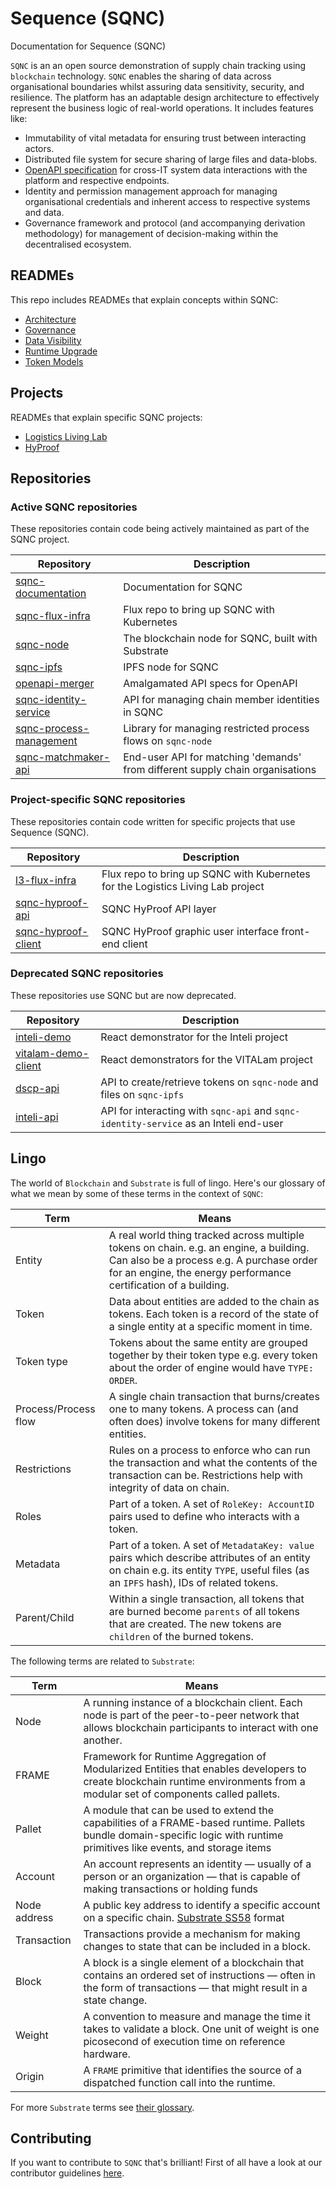 # **Sequence (SQNC)**

Documentation for Sequence (SQNC)

`SQNC` is an an open source demonstration of supply chain tracking using `blockchain` technology. `SQNC` enables the sharing of data across organisational boundaries whilst assuring data sensitivity, security, and resilience. The platform has an adaptable design architecture to effectively represent the business logic of real-world operations. It includes features like:

- Immutability of vital metadata for ensuring trust between interacting actors.
- Distributed file system for secure sharing of large files and data-blobs.
- [OpenAPI specification](https://swagger.io/docs/specification/about/) for cross-IT system data interactions with the platform and respective endpoints.
- Identity and permission management approach for managing organisational credentials and inherent access to respective systems and data.
- Governance framework and protocol (and accompanying derivation methodology) for management of decision-making within the decentralised ecosystem.

## READMEs

This repo includes READMEs that explain concepts within SQNC:

- [Architecture](./docs/architecture.md)
- [Governance](./docs/governance.md)
- [Data Visibility](./docs/dataVisibility.md)
- [Runtime Upgrade](./docs/runtimeUpgrade.md)
- [Token Models](./docs/tokenModels/index.md)

## Projects

READMEs that explain specific SQNC projects:

- [Logistics Living Lab](./docs/l3/index.md)
- [HyProof](./docs/hyproof/index.md)

## Repositories

### Active SQNC repositories

These repositories contain code being actively maintained as part of the SQNC project.

| Repository                                                                         | Description                                                                   |
| ---------------------------------------------------------------------------------- | ----------------------------------------------------------------------------- |
| [sqnc-documentation](https://github.com/digicatapult/sqnc-documentation)           | Documentation for SQNC                                                        |
| [sqnc-flux-infra](https://github.com/digicatapult/sqnc-flux-infra)                 | Flux repo to bring up SQNC with Kubernetes                                    |
| [sqnc-node](https://github.com/digicatapult/sqnc-node)                             | The blockchain node for SQNC, built with Substrate                            |
| [sqnc-ipfs](https://github.com/digicatapult/sqnc-ipfs)                             | IPFS node for SQNC                                                            |
| [openapi-merger](https://github.com/digicatapult/openapi-merger)                   | Amalgamated API specs for OpenAPI                                             |
| [sqnc-identity-service](https://github.com/digicatapult/sqnc-identity-service)     | API for managing chain member identities in SQNC                              |
| [sqnc-process-management](https://github.com/digicatapult/sqnc-process-management) | Library for managing restricted process flows on `sqnc-node`                  |
| [sqnc-matchmaker-api](https://github.com/digicatapult/sqnc-matchmaker-api)         | End-user API for matching 'demands' from different supply chain organisations |

### Project-specific SQNC repositories

These repositories contain code written for specific projects that use Sequence (SQNC).

| Repository                                                                 | Description                                                                     |
| -------------------------------------------------------------------------- | ------------------------------------------------------------------------------- |
| [l3-flux-infra](https://github.com/digicatapult/l3-flux-infra)             | Flux repo to bring up SQNC with Kubernetes for the Logistics Living Lab project |
| [sqnc-hyproof-api](https://github.com/digicatapult/sqnc-hyproof-api)       | SQNC HyProof API layer                                                          |
| [sqnc-hyproof-client](https://github.com/digicatapult/sqnc-hyproof-client) | SQNC HyProof graphic user interface front-end client                            |

### Deprecated SQNC repositories

These repositories use SQNC but are now deprecated.

| Repository                                                                 | Description                                                                           |
| -------------------------------------------------------------------------- | ------------------------------------------------------------------------------------- |
| [inteli-demo](https://github.com/digicatapult/inteli-demo)                 | React demonstrator for the Inteli project                                             |
| [vitalam-demo-client](https://github.com/digicatapult/vitalam-demo-client) | React demonstrators for the VITALam project                                           |
| [dscp-api](https://github.com/digicatapult/dscp-api)                       | API to create/retrieve tokens on `sqnc-node` and files on `sqnc-ipfs`                 |
| [inteli-api](https://github.com/digicatapult/inteli-api)                   | API for interacting with `sqnc-api` and `sqnc-identity-service` as an Inteli end-user |

## Lingo

The world of `Blockchain` and `Substrate` is full of lingo. Here's our glossary of what we mean by some of these terms in the context of `SQNC`:

| Term                 | Means                                                                                                                                                                                                  |
| -------------------- | ------------------------------------------------------------------------------------------------------------------------------------------------------------------------------------------------------ |
| Entity               | A real world thing tracked across multiple tokens on chain. e.g. an engine, a building. Can also be a process e.g. A purchase order for an engine, the energy performance certification of a building. |
| Token                | Data about entities are added to the chain as tokens. Each token is a record of the state of a single entity at a specific moment in time.                                                             |
| Token type           | Tokens about the same entity are grouped together by their token type e.g. every token about the order of engine would have `TYPE: ORDER`.                                                             |
| Process/Process flow | A single chain transaction that burns/creates one to many tokens. A process can (and often does) involve tokens for many different entities.                                                           |
| Restrictions         | Rules on a process to enforce who can run the transaction and what the contents of the transaction can be. Restrictions help with integrity of data on chain.                                          |
| Roles                | Part of a token. A set of `RoleKey: AccountID` pairs used to define who interacts with a token.                                                                                                        |
| Metadata             | Part of a token. A set of `MetadataKey: value` pairs which describe attributes of an entity on chain e.g. its entity `TYPE`, useful files (as an `IPFS` hash), IDs of related tokens.                  |
| Parent/Child         | Within a single transaction, all tokens that are burned become `parents` of all tokens that are created. The new tokens are `children` of the burned tokens.                                           |

The following terms are related to `Substrate`:

| Term         | Means                                                                                                                                                                        |
| ------------ | ---------------------------------------------------------------------------------------------------------------------------------------------------------------------------- |
| Node         | A running instance of a blockchain client. Each node is part of the peer-to-peer network that allows blockchain participants to interact with one another.                   |
| FRAME        | Framework for Runtime Aggregation of Modularized Entities that enables developers to create blockchain runtime environments from a modular set of components called pallets. |
| Pallet       | A module that can be used to extend the capabilities of a FRAME-based runtime. Pallets bundle domain-specific logic with runtime primitives like events, and storage items   |
| Account      | An account represents an identity — usually of a person or an organization — that is capable of making transactions or holding funds                                         |
| Node address | A public key address to identify a specific account on a specific chain. [Substrate SS58](https://docs.substrate.io/reference/glossary/#ss58-address-format) format          |
| Transaction  | Transactions provide a mechanism for making changes to state that can be included in a block.                                                                                |
| Block        | A block is a single element of a blockchain that contains an ordered set of instructions — often in the form of transactions — that might result in a state change.          |
| Weight       | A convention to measure and manage the time it takes to validate a block. One unit of weight is one picosecond of execution time on reference hardware.                      |
| Origin       | A `FRAME` primitive that identifies the source of a dispatched function call into the runtime.                                                                               |

For more `Substrate` terms see [their glossary](https://docs.substrate.io/reference/glossary/).

## Contributing

If you want to contribute to `SQNC` that's brilliant! First of all have a look at our contributor guidelines [here](./CONTRIBUTING.md).
